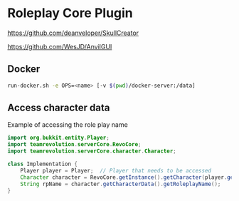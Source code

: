 # Roleplay Core Plugin

https://github.com/deanveloper/SkullCreator

https://github.com/WesJD/AnvilGUI

## Docker
```bash
run-docker.sh -e OPS=<name> [-v $(pwd)/docker-server:/data]
```

## Access character data

Example of accessing the role play name

```java
import org.bukkit.entity.Player;
import teamrevolution.serverCore.RevoCore;
import teamrevolution.serverCore.character.Character;

class Implementation {
    Player player = Player;  // Player that needs to be accessed
    Character character = RevoCore.getInstance().getCharacter(player.getUniqueId()).orElseThrow();
    String rpName = character.getCharacterData().getRoleplayName();
}

```